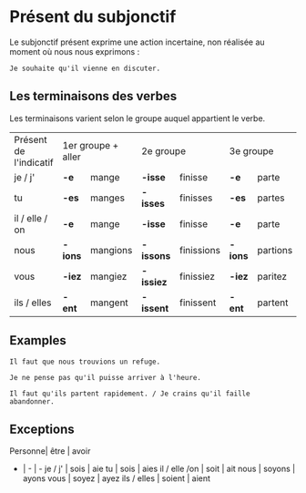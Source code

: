 # Présent du subjonctif

Le subjonctif présent exprime une action incertaine, non réalisée au moment où nous nous exprimons :

```text
Je souhaite qu'il vienne en discuter.
```

## Les terminaisons des verbes

Les terminaisons varient selon le groupe auquel appartient le verbe.

<table>
    <tr>
        <td>Présent de l'indicatif</td>
        <td colspan="2">1er groupe + aller</td>
        <td colspan="2">2e groupe</td>
        <td colspan="2">3e groupe</td>
    </tr>
    <tr>
        <td>je / j'</td>
        <td><b>-e</b></td>
        <td>mange</td>
        <td><b>-isse</b</td>
        <td>finisse</td>
        <td><b>-e</b></td>
        <td>parte</td>
    </tr>
    <tr>
        <td>tu</td>
        <td><b>-es</b></td>
        <td>manges</td>
        <td><b>-isses</b></td>
        <td>finisses</td>
        <td><b>-es</b></td>
        <td>partes</td>
    </tr>
    <tr>
        <td>il / elle / on</td>
        <td><b>-e</b></td>
        <td>mange</td>
        <td><b>-isse</b></td>
        <td>finisse</td>
        <td><b>-e</b></td>
        <td>parte</td>
    </tr>
    <tr>
        <td>nous</td>
        <td><b>-ions</b></td>
        <td>mangions</td>
        <td><b>-issons</b></td>
        <td>finissions</td>
        <td><b>-ions</b></td>
        <td>partions</td>
    </tr>
    <tr>
        <td>vous</td>
        <td><b>-iez</b></td>
        <td>mangiez</td>
        <td><b>-issiez</b></td>
        <td>finissiez</td>
        <td><b>-iez</b></td>
        <td>paritez</td>
    </tr>
    <tr>
        <td>ils / elles</td>
        <td><b>-ent</b></td>
        <td>mangent</td>
        <td><b>-issent</b></td>
        <td>finissent</td>
        <td><b>-ent</b></td>
        <td>partent</td>
    </tr>
</table>

## Examples

```text
Il faut que nous trouvions un refuge.

Je ne pense pas qu'il puisse arriver à l'heure.

Il faut qu'ils partent rapidement. / Je crains qu'il faille abandonner.
```

## Exceptions

Personne| être | avoir
- | - | -
je / j' | sois | aie
tu | sois | aies
il / elle /on | soit | ait
nous | soyons | ayons
vous | soyez | ayez
ils / elles | soient | aient